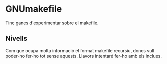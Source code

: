 GNUmakefile
===========

Tinc ganes d'experimentar sobre el makefile.

Nivells
-------
Com que ocupa molta informació el format makefile recursiu, doncs vull poder-ho fer-ho tot sense aquests.
Llavors intentaré fer-ho amb els inclues.
